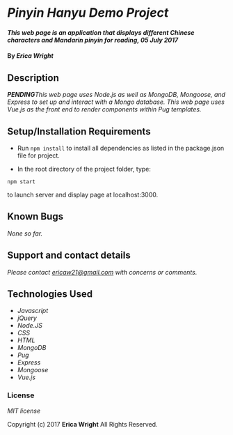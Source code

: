# _Pinyin Hanyu Demo Project_

#### _This web page is an application that displays different Chinese characters and Mandarin pinyin for reading, 05 July 2017_

#### By _**Erica Wright**_

## Description

_****PENDING****This web page uses Node.js as well as MongoDB, Mongoose, and Express to set up and interact with a Mongo database. This web page uses Vue.js as the front end to render components within Pug templates._

## Setup/Installation Requirements

* Run `npm install` to install all dependencies as listed in the package.json file for project.

* In the root directory of the project folder, type:
```
npm start
```
to launch server and display page at localhost:3000.

## Known Bugs

_None so far._

## Support and contact details

_Please contact ericaw21@gmail.com with concerns or comments._

## Technologies Used

* _Javascript_
* _jQuery_
* _Node.JS_
* _CSS_
* _HTML_
* _MongoDB_
* _Pug_
* _Express_
* _Mongoose_
* _Vue.js_


### License

*MIT license*

Copyright (c) 2017 **Erica Wright** All Rights Reserved.